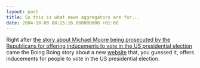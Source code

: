 ```yaml
---
layout: post
title: So this is what news aggregators are for...
date: 2004-10-08 08:25:16.000000000 +01:00
---
```

Right after <a href="https://www.michaelmoore.com/words/index.php?id=194">the story about Michael Moore being prosecuted by the Republicans for offering inducements to vote in the US presidential election</a> came the Boing Boing story about a new <a href="https://www.getofftheinternetandvote.com/">website</a> that, you guessed it, offers inducements for people to vote in the US presidential election.
